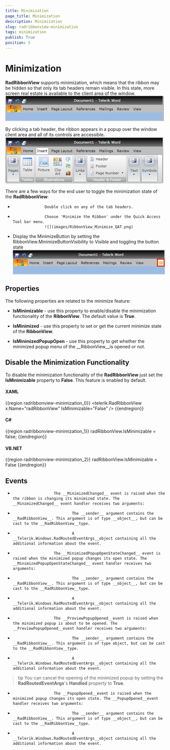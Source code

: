```yaml
---
title: Minimization
page_title: Minimization
description: Minimization
slug: radribbonview-minimization
tags: minimization
publish: True
position: 5
---
```


# Minimization



__RadRibbonView__ supports minimization, which means that the ribbon may be hidden so that only its tab headers remain visible. In this state, more screen real estate is available to the client area of the window.
			![](images/RibbonView_Minimized.png)

By clicking a tab header, the ribbon appears in a popup over the window client area and all of its controls are accessible.![](images/RibbonView_MinimizedPopup.png)

There are a few ways for the end user to toggle the minimization state of the __RadRibbonView__:
			

* 
					Double click on any of the tab headers.
				

* 
					Choose 'Minimize the Ribbon' under the Quick Access Tool bar menu.
					![](images/RibbonView_Minimize_QAT.png)

* Display the MinimizeButton by setting the RibbonView.MinimizeButtonVisibility to Visible and toggling the button state
				![](images/RibbonView_Minimize_Button.png)

## Properties

The following properties are related to the minimize feature:

* __IsMinimizable__ - use this property to enable/disable the minimization functionality of the __RibbonView__. The default value is __True__.
					

* __IsMinimized__ - use this property to set or get the current minimize state of the __RibbonView__.
					

* __IsMinimizedPopupOpen__ - use this property to get whether the minimized popup menu of the __RibbonView__is opened or not.
					

## Disable the Minimization Functionality

To disable the minimization functionality of the __RadRibbonView__ just set the __IsMinimizable__ property to __False__. This feature is enabled by default.
				

#### __XAML__

{{region radribbonview-minimization_0}}
	<telerik:RadRibbonView x:Name="radRibbonView" IsMinimizable="False" />
	{{endregion}}



#### __C#__

{{region radribbonview-minimization_1}}
	radRibbonView.IsMinimizable = false;
	{{endregion}}



#### __VB.NET__

{{region radribbonview-minimization_2}}
	radRibbonView.IsMinimizable = False
	{{endregion}}



## Events

* 
						The __MinimizedChanged__ event is raised when the the ribbon is changing its minimized state. The __MinimizedChanged__ event handler receives two arguments:
						

* 
								The __sender__ argument contains the __RadRibbonView__. This argument is of type __object__, but can be cast to the __RadRibbonView__type.
							

* 
								A __Telerik.Windows.RadRoutedEventArgs__object containing all the additional information about the event.
							

* 
						The __MinimizedPopupOpenStateChanged__ event is raised when the minimized popup changes its open state. The __MinimizedPopupOpenStateChanged__ event handler receives two arguments:
						

* 
								The __sender__ argument contains the __RadRibbonView__. This argument is of type __object__, but can be cast to the __RadRibbonView__type.
							

* 
								A __Telerik.Windows.RadRoutedEventArgs__object containing all the additional information about the event.
							

* 
						The __PreviewPopupOpened__event is raised when the minimized popup is about to be opened. The __PreviewPopupOpened__event handler receives two arguments:
						

* 
								The __sender__ argument contains the __RadRibbonView__. This argument is of type object, but can be cast to the __RadRibbonView__type.
							

* 
								A __Telerik.Windows.RadRoutedEventArgs__object containing all the additional information about the event.
							

>tip
							You can cancel the opening of the minimized popup by setting the __RadRoutedEventArgs__'s __Handled__ property to __True__.
						

* 
						The __PopupOpened__event is raised when the minimized popup changes its open state. The __PopupOpened__event handler receives two arguments:
						

* 
								The __sender__ argument contains the __RadRibbonView__. This argument is of type __object__, but can be cast to the __RadRibbonView__type.
							

* 
								A __Telerik.Windows.RadRoutedEventArgs__object containing all the additional information about the event.
							
